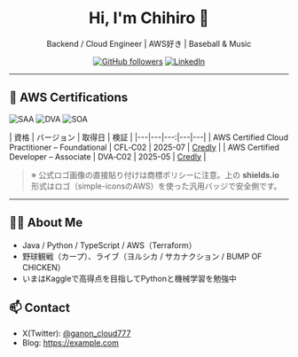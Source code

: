 <!-- プロフィールのヒーロー -->
<h1 align="center">Hi, I'm Chihiro 👋</h1>
<p align="center">
  Backend / Cloud Engineer | AWS好き | Baseball & Music
</p>

<!-- SNSやポートフォリオがあればここにバッジで -->
<p align="center">
  <a href="https://github.com/あなたのID"><img alt="GitHub followers" src="https://img.shields.io/github/followers/あなたのID?style=social"></a>
  <a href="https://www.linkedin.com/in/あなたのID/"><img alt="LinkedIn" src="https://www.linkedin.com/in/%E6%99%BA%E5%A4%A7-%E9%9D%A2%E8%B0%B7-8aa86a291/"></a>
</p>

---

## 🏅 AWS Certifications

<!-- 代表資格はバッジでドン -->
<p>
  <img alt="SAA" src="https://img.shields.io/badge/AWS%20Certified-Solutions%20Architect%20(Associate)-232F3E?logo=amazonaws&logoColor=white">
  <img alt="DVA" src="https://img.shields.io/badge/AWS%20Certified-Developer%20(Associate)-232F3E?logo=amazonaws&logoColor=white">
  <img alt="SOA" src="https://img.shields.io/badge/AWS%20Certified-SysOps%20Administrator%20(Associate)-232F3E?logo=amazonaws&logoColor=white">
  <!-- 他にも: SAA-C03 / DVA-C02 / SOA-C02 / SAP-C02 / DAS-C01 / SCS-C02 など -->
</p>

<!-- 詳細は箇条書き or テーブルで。Credlyの公開リンクがあれば入れると信頼度UP -->
| 資格 | バージョン | 取得日  | 検証 |
|---|---|---:|---|---|
| AWS Certified Cloud Practitioner  – Foundational | CFL‑C02 | 2025-07  | [Credly](https://www.credly.com/users/あなた) |
| AWS Certified Developer – Associate | DVA‑C02 | 2025-05  | [Credly](https://www.credly.com/users/あなた) |

> ※ 公式ロゴ画像の直接貼り付けは商標ポリシーに注意。上の **shields.io** 形式はロゴ（simple-iconsのAWS）を使った汎用バッジで安全側です。

---

## 🧑‍💻 About Me
- Java / Python / TypeScript / AWS（Terraform）
- 野球観戦（カープ）、ライブ（ヨルシカ / サカナクション / BUMP OF CHICKEN）
- いまはKaggleで高得点を目指してPythonと機械学習を勉強中

## 📫 Contact
- X(Twitter): [@ganon_cloud777](https://x.com/ganon_cloud777)
- Blog: https://example.com

